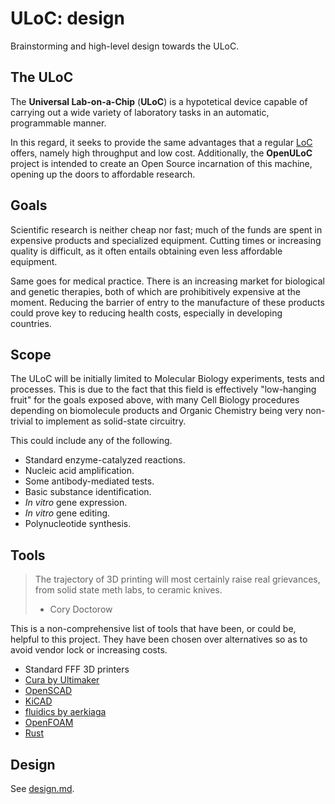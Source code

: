 # ULoC: design
Brainstorming and high-level design towards the ULoC.

## The ULoC
The **Universal Lab-on-a-Chip** (**ULoC**) is a hypotetical device capable of carrying out
a wide variety of laboratory tasks in an automatic, programmable manner.

In this regard, it seeks to provide the same advantages that a regular
[LoC](https://en.wikipedia.org/wiki/Lab-on-a-chip) offers, namely high throughput and low cost.
Additionally, the **OpenULoC** project is intended to create an Open Source incarnation
of this machine, opening up the doors to affordable research.

## Goals
Scientific research is neither cheap nor fast;
much of the funds are spent in expensive products and specialized equipment.
Cutting times or increasing quality is difficult,
as it often entails obtaining even less affordable equipment.

Same goes for medical practice.
There is an increasing market for biological and genetic therapies,
both of which are prohibitively expensive at the moment.
Reducing the barrier of entry to the manufacture of these products
could prove key to reducing health costs,
especially in developing countries.

## Scope
The ULoC will be initially limited to Molecular Biology experiments, tests and processes.
This is due to the fact that this field is effectively "low-hanging fruit" for
the goals exposed above, with many Cell Biology procedures depending on biomolecule products
and Organic Chemistry being very non-trivial to implement as solid-state circuitry.

This could include any of the following.

* Standard enzyme-catalyzed reactions.
* Nucleic acid amplification.
* Some antibody-mediated tests.
* Basic substance identification.
* _In vitro_ gene expression.
* _In vitro_ gene editing.
* Polynucleotide synthesis.

## Tools

> The trajectory of 3D printing will most certainly raise real grievances,
> from solid state meth labs, to ceramic knives.
> 
> - Cory Doctorow

This is a non-comprehensive list of tools that have been, or could be, helpful to this project.
They have been chosen over alternatives so as to avoid vendor lock or increasing costs.

* Standard FFF 3D printers
* [Cura by Ultimaker](https://github.com/Ultimaker/Cura)
* [OpenSCAD](https://github.com/openscad/openscad)
* [KiCAD](https://gitlab.com/kicad)
* [fluidics by aerkiaga](https://github.com/aerkiaga/fluidics)
* [OpenFOAM](https://github.com/OpenFOAM)
* [Rust](https://www.rust-lang.org/)

## Design
See [design.md](design.md).
